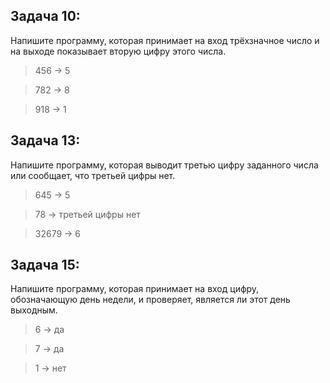 ## Задача 10: 

Напишите программу, которая принимает на вход трёхзначное число и на выходе показывает вторую цифру этого числа.

>456 -> 5

>782 -> 8

>918 -> 1

## Задача 13: 

Напишите программу, которая выводит третью цифру заданного числа или сообщает, что третьей цифры нет.

>645 -> 5

>78 -> третьей цифры нет

>32679 -> 6

## Задача 15: 

Напишите программу, которая принимает на вход цифру, обозначающую день недели, и проверяет, является ли этот день выходным.

>6 -> да

>7 -> да

>1 -> нет
